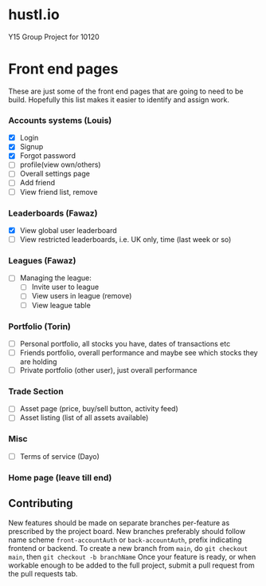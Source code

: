 # hustl.io
Y15 Group Project for 10120

# Front end pages
These are just some of the front end pages that are going to need to be build.  Hopefully this list makes it easier to identify and assign work.
### Accounts systems (Louis)
  * [x] Login
  * [x] Signup
  * [x] Forgot password
  * [ ] profile(view own/others)
  * [ ] Overall settings page
  * [ ] Add friend
  * [ ] View friend list, remove
### Leaderboards (Fawaz)
  * [x] View global user leaderboard
  * [ ] View restricted leaderboards, i.e. UK only, time (last week or so)
### Leagues (Fawaz)
   * [ ] Managing the league:
       * [ ] Invite user to league
       * [ ] View users in league (remove)
	 * [ ] View league table
### Portfolio (Torin)
  * [ ] Personal portfolio, all stocks you have, dates of transactions etc
  * [ ] Friends portfolio, overall performance and maybe see which stocks they are holding
  * [ ] Private portfolio (other user), just overall performance

### Trade Section
  * [ ] Asset page (price, buy/sell button, activity feed)
  * [ ] Asset listing (list of all assets available)

### Misc
* [ ] Terms of service (Dayo)

### Home page (leave till end)

## Contributing
New features should be made on separate branches per-feature as prescribed by the project board.
New branches preferably should follow name scheme `front-accountAuth` or `back-accountAuth`, prefix indicating frontend or backend.
To create a new branch from `main`, do `git checkout main`, then `git checkout -b branchName`
Once your feature is ready, or when workable enough to be added to the full project, submit a pull request from the pull requests tab.
